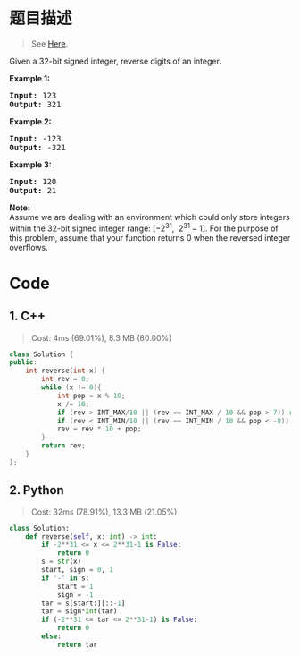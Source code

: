 # 题目描述

> See [Here](https://leetcode.com/problems/reverse-integer/).

<p>Given a 32-bit signed integer, reverse digits of an integer.</p>

<p><strong>Example 1:</strong></p>

<pre><strong>Input:</strong> 123
<strong>Output:</strong> 321
</pre>

<p><strong>Example 2:</strong></p>

<pre><strong>Input:</strong> -123
<strong>Output:</strong> -321
</pre>

<p><strong>Example 3:</strong></p>

<pre><strong>Input:</strong> 120
<strong>Output:</strong> 21
</pre>

<p><strong>Note:</strong><br>
Assume we are dealing with an environment which could only store integers within the 32-bit signed integer range: [−2<sup>31</sup>,&nbsp; 2<sup>31&nbsp;</sup>− 1]. For the purpose of this problem, assume that your function returns 0 when the reversed integer overflows.</p>

# Code

## 1. C++

> Cost: 4ms (69.01%), 8.3 MB (80.00%)

```C++
class Solution {
public:
    int reverse(int x) {
        int rev = 0;
        while (x != 0){
            int pop = x % 10;
            x /= 10;
            if (rev > INT_MAX/10 || (rev == INT_MAX / 10 && pop > 7)) return 0;
            if (rev < INT_MIN/10 || (rev == INT_MIN / 10 && pop < -8)) return 0;
            rev = rev * 10 + pop;
        }
        return rev;
    }
};
```

## 2. Python

> Cost: 32ms (78.91%), 13.3 MB (21.05%)

```python
class Solution:
    def reverse(self, x: int) -> int:
        if -2**31 <= x <= 2**31-1 is False:
            return 0
        s = str(x)
        start, sign = 0, 1
        if '-' in s:
            start = 1
            sign = -1
        tar = s[start:][::-1]
        tar = sign*int(tar)
        if (-2**31 <= tar <= 2**31-1) is False:
            return 0
        else:
            return tar
```
